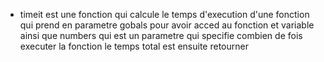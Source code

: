 - timeit est une fonction qui calcule le temps d'execution d'une fonction  qui prend en parametre gobals pour avoir acced au fonction et variable ainsi que numbers qui est un parametre qui specifie combien de fois executer la fonction le temps total est ensuite retourner 


